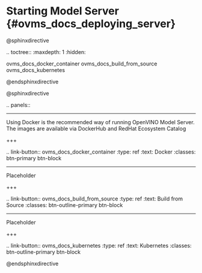 # Starting Model Server {#ovms_docs_deploying_server}

@sphinxdirective

.. toctree::
   :maxdepth: 1
   :hidden:

   ovms_docs_docker_container
   ovms_docs_build_from_source
   ovms_docs_kubernetes
   
@endsphinxdirective

@sphinxdirective

.. panels::

   ---
    
   Using Docker is the recommended way of running OpenVINO Model Server. The images are available via 
   DockerHub and RedHat Ecosystem Catalog

   +++

   .. link-button:: ovms_docs_docker_container
      :type: ref
      :text: Docker
      :classes: btn-primary btn-block 

   ---

   Placeholder

   +++

   .. link-button:: ovms_docs_build_from_source
      :type: ref
      :text: Build from Source
      :classes: btn-outline-primary btn-block 

   ---

   Placeholder

   +++

   .. link-button:: ovms_docs_kubernetes
      :type: ref
      :text: Kubernetes
      :classes: btn-outline-primary btn-block 

@endsphinxdirective
